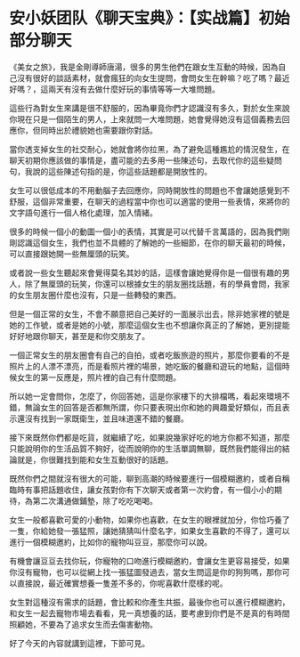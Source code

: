 # 安小妖团队《聊天宝典》：【实战篇】初始部分聊天

《美女之旅》，我是金剛導師唐湯，很多的男生他們在跟女生互動的時候，因為自己沒有很好的談話素材，就會瘋狂的向女生提問，會問女生在幹嘛？吃了嗎？最近好嗎？，這兩天有沒有去做什麼好玩的事情等等一大堆問題。

這些行為對女生來講是很不舒服的，因為畢竟你們才認識沒有多久，對於女生來說你現在只是一個陌生的男人，上來就問一大堆問題，她會覺得她沒有這個義務去回應你，但同時出於禮貌她也需要跟你對話。

當你透支掉女生的社交耐心，她就會將你拉黑，為了避免這種尷尬的情況發生，在聊天初期你應該做的事情是，盡可能的去多用一些陳述句，去取代你的這些疑問句，我說的這些陳述句指的是，你這些話題都是開放性的。

女生可以很低成本的不用動腦子去回應你，同時開放性的問題也不會讓她感覺到不舒服，這個非常重要，在聊天的過程當中你也可以適當的使用一些表情，來將你的文字語句進行一個人格化處理，加入情緒。

很多的時候一個小的動圖一個小的表情，其實是可以代替千言萬語的，因為我們剛剛認識這個女生，我們也並不具體的了解她的一些細節，在你的聊天最初的時候，可以直接跟她開一些無厘頭的玩笑。

或者說一些女生聽起來會覺得莫名其妙的話，這樣會讓她覺得你是一個很有趣的男人，除了無厘頭的玩笑，你還可以根據女生的朋友圈找話題，有的學員會問，我家的女生朋友圈什麼也沒有，只是一些轉發的東西。

但是一個正常的女生，不會不願意把自己美好的一面展示出去，除非她家裡的號是她的工作號，或者是她的小號，那麼這個女生也不想讓你真正的了解她，更別提能好好地跟你聊天，甚至是和你交朋友了。

一個正常女生的朋友圈會有自己的自拍，或者吃飯旅遊的照片，那麼你要看的不是照片上的人漂不漂亮，而是看照片裡的場景，她吃飯的餐廳和遊玩的地點，這個時候女生的第一反應是，照片裡的自己有什麼問題。

所以她一定會問你，怎麼了，你回答她，這是你家樓下的大排檔嗎，看起來環境不錯，無論女生的回答是否都無所謂，你只要表現出你和她的興趣愛好類似，而且表示還沒有找到一家既衛生，並且味道還不錯的餐廳。

接下來既然你們都是吃貨，就繼續了吃，如果說幾家好吃的地方你都不知道，那麼只能說明你的生活品質不夠好，從而說明你的生活單調無聊，既然我們能得出的結論就是，你很難找到能和女生互動很好的話題。

既然你們之間就沒有很大的可能，聊到高潮的時候要進行一個模糊邀約，或者自稱臨時有事把話題收住，讓女孩對你有下次聊天或者第一次約會，有一個小小的期待，為第二次溝通做鋪墊，除了吃吃喝喝。

女生一般都喜歡可愛的小動物，如果你也喜歡，在女生的眼裡就加分，你恰巧養了一隻，你給她發一張猛照，讓她猜猜叫什麼名字，如果女生喜歡的不得了，還可以進行一個模糊邀約，比如你的寵物叫豆豆，那麼你可以說。

有機會讓豆豆去找你玩，你寵物的口吻進行模糊邀約，會讓女生更容易接受，如果你沒有寵物，也可以從網上找一張猛圖發過去，當女生問這是你的狗狗嗎，那你可以直接說，最近確實想養一隻差不多的，你呢喜歡什麼樣的呢。

女生對這種沒有需求的話題，會比較和你產生共振，最後你也可以進行模糊邀約，和女生一起去寵物市場去看看，見一真想養的話，要考慮到你們是不是真的有時間照顧她，不要為了追求女生而去傷害動物。

好了今天的內容就講到這裡，下節可見。
